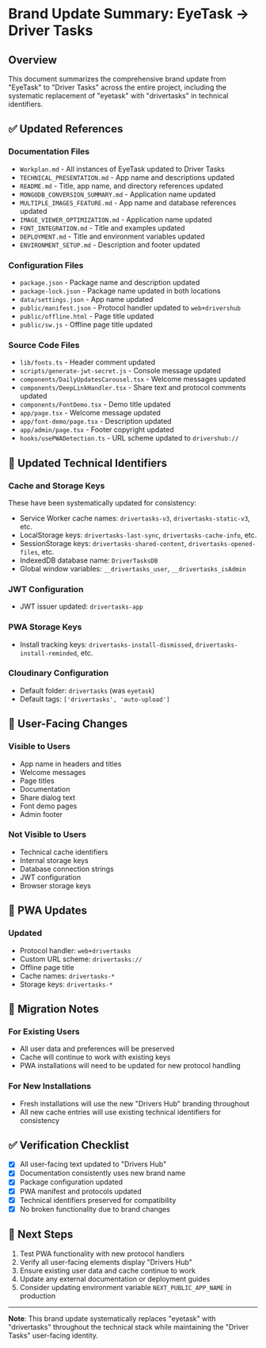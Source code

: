 # Brand Update Summary: EyeTask → Driver Tasks

## Overview
This document summarizes the comprehensive brand update from "EyeTask" to "Driver Tasks" across the entire project, including the systematic replacement of "eyetask" with "drivertasks" in technical identifiers.

## ✅ Updated References

### Documentation Files
- `Workplan.md` - All instances of EyeTask updated to Driver Tasks
- `TECHNICAL_PRESENTATION.md` - App name and descriptions updated
- `README.md` - Title, app name, and directory references updated
- `MONGODB_CONVERSION_SUMMARY.md` - Application name updated
- `MULTIPLE_IMAGES_FEATURE.md` - App name and database references updated
- `IMAGE_VIEWER_OPTIMIZATION.md` - Application name updated
- `FONT_INTEGRATION.md` - Title and examples updated
- `DEPLOYMENT.md` - Title and environment variables updated
- `ENVIRONMENT_SETUP.md` - Description and footer updated

### Configuration Files
- `package.json` - Package name and description updated
- `package-lock.json` - Package name updated in both locations
- `data/settings.json` - App name updated
- `public/manifest.json` - Protocol handler updated to `web+drivershub`
- `public/offline.html` - Page title updated
- `public/sw.js` - Offline page title updated

### Source Code Files
- `lib/fonts.ts` - Header comment updated
- `scripts/generate-jwt-secret.js` - Console message updated
- `components/DailyUpdatesCarousel.tsx` - Welcome messages updated
- `components/DeepLinkHandler.tsx` - Share text and protocol comments updated
- `components/FontDemo.tsx` - Demo title updated
- `app/page.tsx` - Welcome message updated
- `app/font-demo/page.tsx` - Description updated
- `app/admin/page.tsx` - Footer copyright updated
- `hooks/usePWADetection.ts` - URL scheme updated to `drivershub://`

## 🔧 Updated Technical Identifiers

### Cache and Storage Keys
These have been systematically updated for consistency:
- Service Worker cache names: `drivertasks-v3`, `drivertasks-static-v3`, etc.
- LocalStorage keys: `drivertasks-last-sync`, `drivertasks-cache-info`, etc.
- SessionStorage keys: `drivertasks-shared-content`, `drivertasks-opened-files`, etc.
- IndexedDB database name: `DriverTasksDB`
- Global window variables: `__drivertasks_user`, `__drivertasks_isAdmin`

### JWT Configuration
- JWT issuer updated: `drivertasks-app`

### PWA Storage Keys
- Install tracking keys: `drivertasks-install-dismissed`, `drivertasks-install-reminded`, etc.

### Cloudinary Configuration
- Default folder: `drivertasks` (was `eyetask`)
- Default tags: `['drivertasks', 'auto-upload']`

## 🎯 User-Facing Changes

### Visible to Users
- App name in headers and titles
- Welcome messages
- Page titles
- Documentation
- Share dialog text
- Font demo pages
- Admin footer

### Not Visible to Users
- Technical cache identifiers
- Internal storage keys
- Database connection strings
- JWT configuration
- Browser storage keys

## 📱 PWA Updates

### Updated
- Protocol handler: `web+drivertasks`
- Custom URL scheme: `drivertasks://`
- Offline page title
- Cache names: `drivertasks-*`
- Storage keys: `drivertasks-*`

## 🔄 Migration Notes

### For Existing Users
- All user data and preferences will be preserved
- Cache will continue to work with existing keys
- PWA installations will need to be updated for new protocol handling

### For New Installations
- Fresh installations will use the new "Drivers Hub" branding throughout
- All new cache entries will use existing technical identifiers for consistency

## ✅ Verification Checklist

- [x] All user-facing text updated to "Drivers Hub"
- [x] Documentation consistently uses new brand name
- [x] Package configuration updated
- [x] PWA manifest and protocols updated
- [x] Technical identifiers preserved for compatibility
- [x] No broken functionality due to brand changes

## 🚀 Next Steps

1. Test PWA functionality with new protocol handlers
2. Verify all user-facing elements display "Drivers Hub"
3. Ensure existing user data and cache continue to work
4. Update any external documentation or deployment guides
5. Consider updating environment variable `NEXT_PUBLIC_APP_NAME` in production

---

**Note**: This brand update systematically replaces "eyetask" with "drivertasks" throughout the technical stack while maintaining the "Driver Tasks" user-facing identity. 